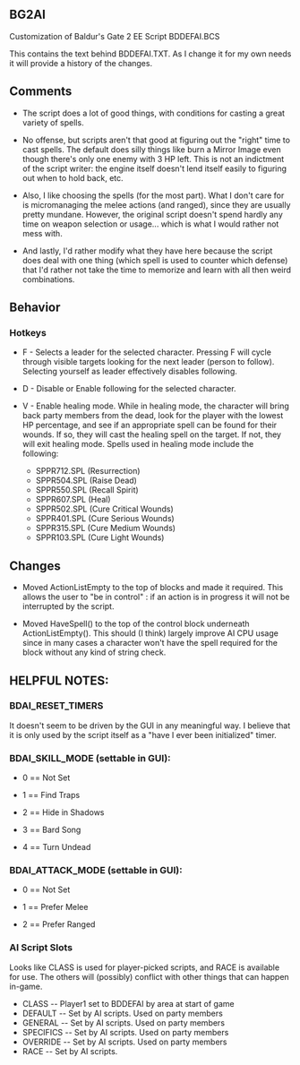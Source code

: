 ## BG2AI
Customization of Baldur's Gate 2 EE Script BDDEFAI.BCS

This contains the text behind BDDEFAI.TXT.  As I change it for my own needs
it will provide a history of the changes.

## Comments

* The script does a lot of good things, with conditions for casting a
  great variety of spells.

* No offense, but scripts aren't that good at figuring out the "right"
  time to cast spells.  The default does silly things like burn a
  Mirror Image even though there's only one enemy with 3 HP left.  This
  is not an indictment of the script writer: the engine itself doesn't
  lend itself easily to figuring out when to hold back, etc.

* Also, I like choosing the spells (for the most part).  What I don't
  care for is micromanaging the melee actions (and ranged), since they
  are usually pretty mundane.  However, the original script doesn't spend
  hardly any time on weapon selection or usage... which is what I would
  rather not mess with.

* And lastly, I'd rather modify what they have here because the script
  does deal with one thing (which spell is used to counter which defense)
  that I'd rather not take the time to memorize and learn with all then
  weird combinations.
  
## Behavior

### Hotkeys

* F - Selects a leader for the selected character.  Pressing F will cycle 
      through visible targets looking for the next leader (person to follow).
      Selecting yourself as leader effectively disables following.

* D - Disable or Enable following for the selected character.
      
* V - Enable healing mode.  While in healing mode, the character will
      bring back party members from the dead, look for the player with
      the lowest HP percentage, and see if an appropriate spell can be
      found for their wounds.  If so, they will cast the healing spell
      on the target.  If not, they will exit healing mode.
      Spells used in healing mode include the following:
      
  * SPPR712.SPL (Resurrection)
  * SPPR504.SPL (Raise Dead)
  * SPPR550.SPL (Recall Spirit)
  * SPPR607.SPL (Heal)
  * SPPR502.SPL (Cure Critical Wounds)
  * SPPR401.SPL (Cure Serious Wounds)
  * SPPR315.SPL (Cure Medium Wounds)
  * SPPR103.SPL (Cure Light Wounds)

## Changes

* Moved ActionListEmpty to the top of blocks and made it required.  This
  allows the user to "be in control" : if an action is in progress it will
  not be interrupted by the script.
  
* Moved HaveSpell() to the top of the control block underneath 
  ActionListEmpty().  This should (I think) largely improve AI CPU usage 
  since in many cases a character won't have the spell required for the 
  block without any kind of string check.

## HELPFUL NOTES:

### BDAI_RESET_TIMERS

It doesn't seem to be driven by the GUI in any meaningful way.  I believe
that it is only used by the script itself as a "have I ever been
initialized" timer.

### BDAI_SKILL_MODE (settable in GUI):
* 0 == Not Set

* 1 == Find Traps

* 2 == Hide in Shadows

* 3 == Bard Song

* 4 == Turn Undead


### BDAI_ATTACK_MODE (settable in GUI):
* 0 == Not Set

* 1 == Prefer Melee

* 2 == Prefer Ranged

### AI Script Slots

Looks like CLASS is used for player-picked scripts, and RACE is
available for use.  The others will (possibly) conflict with other
things that can happen in-game.

* CLASS -- Player1 set to BDDEFAI by area at start of game
* DEFAULT -- Set by AI scripts.  Used on party members
* GENERAL -- Set by AI scripts.  Used on party members
* SPECIFICS -- Set by AI scripts.  Used on party members
* OVERRIDE -- Set by AI scripts.  Used on party members
* RACE -- Set by AI scripts.

